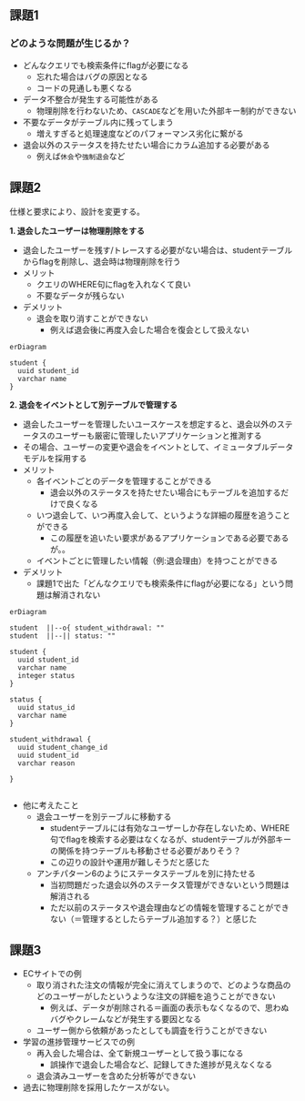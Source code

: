 ## 課題1
### どのような問題が生じるか？
-  どんなクエリでも検索条件にflagが必要になる
   - 忘れた場合はバグの原因となる
   - コードの見通しも悪くなる
- データ不整合が発生する可能性がある
  - 物理削除を行わないため、`CASCADE`などを用いた外部キー制約ができない
- 不要なデータがテーブル内に残ってしまう
  - 増えすぎると処理速度などのパフォーマンス劣化に繋がる
- 退会以外のステータスを持たせたい場合にカラム追加する必要がある
  - 例えば`休会`や`強制退会`など

## 課題2

仕様と要求により、設計を変更する。

**1. 退会したユーザーは物理削除をする**
- 退会したユーザーを残す/トレースする必要がない場合は、studentテーブルからflagを削除し、退会時は物理削除を行う
- メリット
  - クエリのWHERE句にflagを入れなくて良い
  - 不要なデータが残らない
- デメリット
  - 退会を取り消すことができない
    - 例えば退会後に再度入会した場合を復会として扱えない

```mermaid
erDiagram

student {
  uuid student_id
  varchar name
}

```


**2. 退会をイベントとして別テーブルで管理する**
- 退会したユーザーを管理したいユースケースを想定すると、退会以外のステータスのユーザーも厳密に管理したいアプリケーションと推測する
- その場合、ユーザーの変更や退会をイベントとして、イミュータブルデータモデルを採用する
- メリット
  - 各イベントごとのデータを管理することができる
    - 退会以外のステータスを持たせたい場合にもテーブルを追加するだけで良くなる
  - いつ退会して、いつ再度入会して、というような詳細の履歴を追うことができる
    - この履歴を追いたい要求があるアプリケーションである必要であるが。。
  - イベントごとに管理したい情報（例:退会理由）を持つことができる　
- デメリット
  - 課題1で出た「どんなクエリでも検索条件にflagが必要になる」という問題は解消されない

```mermaid
erDiagram

student  ||--o{ student_withdrawal: ""
student  ||--|| status: ""

student {
  uuid student_id
  varchar name
  integer status
}

status {
  uuid status_id
  varchar name
}

student_withdrawal {
  uuid student_change_id
  uuid student_id
  varchar reason

}


```

- 他に考えたこと
  - 退会ユーザーを別テーブルに移動する
    - studentテーブルには有効なユーザーしか存在しないため、WHERE句でflagを検索する必要はなくなるが、studentテーブルが外部キーの関係を持つテーブルも移動させる必要がありそう？
    - この辺りの設計や運用が難しそうだと感じた
  - アンチパターン6のようにステータステーブルを別に持たせる
    - 当初問題だった退会以外のステータス管理ができないという問題は解消される
    - ただ以前のステータスや退会理由などの情報を管理することができない（＝管理するとしたらテーブル追加する？）と感じた


## 課題3
- ECサイトでの例
  - 取り消された注文の情報が完全に消えてしまうので、どのような商品のどのユーザーがしたというような注文の詳細を追うことができない
    - 例えば、データが削除される＝画面の表示もなくなるので、思わぬバグやクレームなどが発生する要因となる
  - ユーザー側から依頼があったとしても調査を行うことができない
- 学習の進捗管理サービスでの例
  - 再入会した場合は、全て新規ユーザーとして扱う事になる
    - 誤操作で退会した場合など、記録してきた進捗が見えなくなる
  - 退会済みユーザーを含めた分析等ができない
- 過去に物理削除を採用したケースがない。
